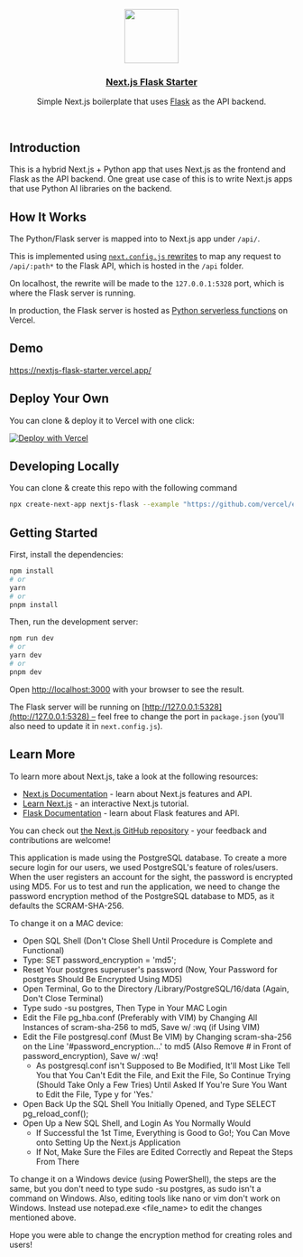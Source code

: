 <p align="center">
  <a href="https://nextjs-flask-starter.vercel.app/">
    <img src="https://assets.vercel.com/image/upload/v1588805858/repositories/vercel/logo.png" height="96">
    <h3 align="center">Next.js Flask Starter</h3>
  </a>
</p>

<p align="center">Simple Next.js boilerplate that uses <a href="https://flask.palletsprojects.com/">Flask</a> as the API backend.</p>

<br/>

## Introduction

This is a hybrid Next.js + Python app that uses Next.js as the frontend and Flask as the API backend. One great use case of this is to write Next.js apps that use Python AI libraries on the backend.

## How It Works

The Python/Flask server is mapped into to Next.js app under `/api/`.

This is implemented using [`next.config.js` rewrites](https://github.com/vercel/examples/blob/main/python/nextjs-flask/next.config.js) to map any request to `/api/:path*` to the Flask API, which is hosted in the `/api` folder.

On localhost, the rewrite will be made to the `127.0.0.1:5328` port, which is where the Flask server is running.

In production, the Flask server is hosted as [Python serverless functions](https://vercel.com/docs/concepts/functions/serverless-functions/runtimes/python) on Vercel.

## Demo

https://nextjs-flask-starter.vercel.app/

## Deploy Your Own

You can clone & deploy it to Vercel with one click:

[![Deploy with Vercel](https://vercel.com/button)](https://vercel.com/new/clone?demo-title=Next.js%20Flask%20Starter&demo-description=Simple%20Next.js%20boilerplate%20that%20uses%20Flask%20as%20the%20API%20backend.&demo-url=https%3A%2F%2Fnextjs-flask-starter.vercel.app%2F&demo-image=%2F%2Fimages.ctfassets.net%2Fe5382hct74si%2F795TzKM3irWu6KBCUPpPz%2F44e0c6622097b1eea9b48f732bf75d08%2FCleanShot_2023-05-23_at_12.02.15.png&project-name=Next.js%20Flask%20Starter&repository-name=nextjs-flask-starter&repository-url=https%3A%2F%2Fgithub.com%2Fvercel%2Fexamples%2Ftree%2Fmain%2Fpython%2Fnextjs-flask&from=vercel-examples-repo)

## Developing Locally

You can clone & create this repo with the following command

```bash
npx create-next-app nextjs-flask --example "https://github.com/vercel/examples/tree/main/python/nextjs-flask"
```

## Getting Started

First, install the dependencies:

```bash
npm install
# or
yarn
# or
pnpm install
```

Then, run the development server:

```bash
npm run dev
# or
yarn dev
# or
pnpm dev
```

Open [http://localhost:3000](http://localhost:3000) with your browser to see the result.

The Flask server will be running on [http://127.0.0.1:5328](http://127.0.0.1:5328) – feel free to change the port in `package.json` (you'll also need to update it in `next.config.js`).

## Learn More

To learn more about Next.js, take a look at the following resources:

- [Next.js Documentation](https://nextjs.org/docs) - learn about Next.js features and API.
- [Learn Next.js](https://nextjs.org/learn) - an interactive Next.js tutorial.
- [Flask Documentation](https://flask.palletsprojects.com/en/1.1.x/) - learn about Flask features and API.

You can check out [the Next.js GitHub repository](https://github.com/vercel/next.js/) - your feedback and contributions are welcome!

This application is made using the PostgreSQL database. To create a more secure login for our users, we used PostgreSQL's feature of roles/users. When the user registers an account for the sight, the password is encrypted using MD5. For us to test and run the application, we need to change the password encryption method of the PostgreSQL database to MD5, as it defaults the SCRAM-SHA-256.

To change it on a MAC device:

- Open SQL Shell (Don't Close Shell Until Procedure is Complete and Functional)
- Type: SET password_encryption = 'md5';
- Reset Your postgres superuser's password (Now, Your Password for postgres Should Be Encrypted Using MD5)
- Open Terminal, Go to the Directory /Library/PostgreSQL/16/data (Again, Don't Close Terminal)
- Type sudo -su postgres, Then Type in Your MAC Login
- Edit the File pg_hba.conf (Preferably with VIM) by Changing All Instances of scram-sha-256 to md5, Save w/ :wq (if Using VIM)
- Edit the File postgresql.conf (Must Be VIM) by Changing scram-sha-256 on the Line '#password_encryption...' to md5 (Also Remove # in Front of password_encryption), Save w/ :wq!
  - As postgresql.conf isn't Supposed to Be Modified, It'll Most Like Tell You that You Can't Edit the File, and Exit the File, So Continue Trying (Should Take Only a Few Tries) Until Asked If You're Sure You Want to Edit the File, Type y for 'Yes.'
- Open Back Up the SQL Shell You Initially Opened, and Type SELECT pg_reload_conf();
- Open Up a New SQL Shell, and Login As You Normally Would
  - If Successful the 1st Time, Everything is Good to Go!; You Can Move onto Setting Up the Next.js Application
  - If Not, Make Sure the Files are Edited Correctly and Repeat the Steps From There

To change it on a Windows device (using PowerShell), the steps are the same, but you don't need to type sudo -su postgres, as sudo isn't a command on Windows. Also, editing tools like nano or vim don't work on Windows. Instead use notepad.exe <file_name> to edit the changes mentioned above.

Hope you were able to change the encryption method for creating roles and users!
